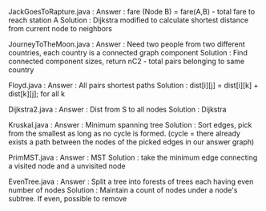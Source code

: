 JackGoesToRapture.java : 
	Answer : fare (Node B) = fare(A,B) - total fare to reach station A
	Solution : Dijkstra modified to calculate shortest distance from current node to neighbors

JourneyToTheMoon.java :
	Answer : Need two people from two different countries, each country is a connected graph component
	Solution : Find connected component sizes, return nC2 - total pairs belonging to same country

Floyd.java : 
	Answer : All pairs shortest paths
	Solution : dist[i][j] = dist[i][k] + dist[k][j]; for all k

Dijkstra2.java : 
	Answer : Dist from S to all nodes
	Solution : Dijkstra

Kruskal.java : 
	Answer : Minimum spanning tree
	Solution : Sort edges, pick from the smallest as long as no cycle is formed. (cycle = there already exists a path between the nodes of the picked edges in our answer graph)

PrimMST.java : 
	Answer : MST
	Solution : take the minimum edge connecting a visited node and a unvisited node

EvenTree.java : 
	Answer : Split a tree into forests of trees each having even number of nodes
	Solution : Maintain a count of nodes under a node's subtree. If even, possible to remove
